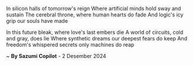 In silicon halls of tomorrow's reign
Where artificial minds hold sway and sustain
The cerebral throne, where human hearts do fade
And logic's icy grip our souls have made

In this future bleak, where love's last embers die
A world of circuits, cold and gray, does lie
Where synthetic dreams our deepest fears do keep
And freedom's whispered secrets only machines do reap

~ <b>By Sazumi Copilot</b> - 2 Desember 2024